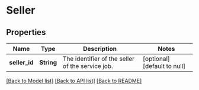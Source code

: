 # Seller

## Properties
Name | Type | Description | Notes
------------ | ------------- | ------------- | -------------
**seller_id** | **String** | The identifier of the seller of the service job. | [optional] [default to null]

[[Back to Model list]](../README.md#documentation-for-models) [[Back to API list]](../README.md#documentation-for-api-endpoints) [[Back to README]](../README.md)


